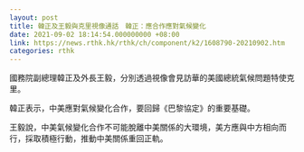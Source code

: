 ```yaml
---
layout: post
title: 韓正及王毅與克里視像通話　韓正：應合作應對氣候變化
date: 2021-09-02 18:14:54.000000000 +08:00
link: https://news.rthk.hk/rthk/ch/component/k2/1608790-20210902.htm
categories: rthk
---
```


國務院副總理韓正及外長王毅，分別透過視像會見訪華的美國總統氣候問題特使克里。

韓正表示，中美應對氣候變化合作，要回歸《巴黎協定》的重要基礎。

王毅說，中美氣候變化合作不可能脫離中美關係的大環境，美方應與中方相向而行，採取積極行動，推動中美關係重回正軌。
